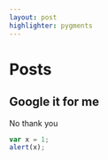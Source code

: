 ```yaml
---
layout: post
highlighter: pygments
---
```


# Posts

## Google it for me

No thank you

```javascript
var x = 1;
alert(x);
```
